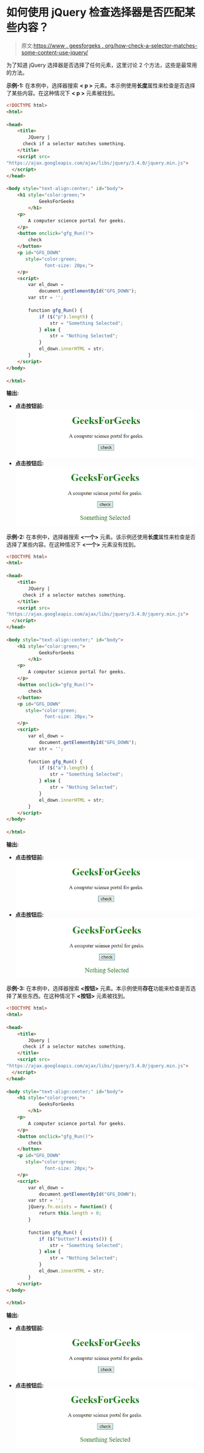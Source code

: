 # 如何使用 jQuery 检查选择器是否匹配某些内容？

> 原文:[https://www . geesforgeks . org/how-check-a-selector-matches-some-content-use-jquery/](https://www.geeksforgeeks.org/how-to-check-a-selector-matches-some-content-using-jquery/)

为了知道 jQuery 选择器是否选择了任何元素，这里讨论 2 个方法，这些是最常用的方法。

**示例-1:** 在本例中，选择器搜索 **< p >** 元素。本示例使用**长度**属性来检查是否选择了某些内容。在这种情况下 **< p >** 元素被找到。

```html
<!DOCTYPE html>
<html>

<head>
    <title>
        JQuery | 
      check if a selector matches something.
    </title>
    <script src=
"https://ajax.googleapis.com/ajax/libs/jquery/3.4.0/jquery.min.js">
  </script>
</head>

<body style="text-align:center;" id="body">
    <h1 style="color:green;">  
            GeeksForGeeks  
        </h1>
    <p>
        A computer science portal for geeks.
    </p>
    <button onclick="gfg_Run()">
        check
    </button>
    <p id="GFG_DOWN" 
       style="color:green; 
              font-size: 20px;">
    </p>
    <script>
        var el_down = 
            document.getElementById("GFG_DOWN");
        var str = '';

        function gfg_Run() {
            if ($("p").length) {
                str = "Something Selected";
            } else {
                str = "Nothing Selected";
            }
            el_down.innerHTML = str;
        }
    </script>
</body>

</html>
```

**输出:**

*   **点击按钮前:**
    ![](img/3432f7d2ed5d7e62a8da6a41a8593741.png)
*   **点击按钮后:**
    ![](img/c93d8b1e8e3333c92419fdcc3b1cae7f.png)

**示例-2:** 在本例中，选择器搜索 **<一个>** 元素。该示例还使用**长度**属性来检查是否选择了某些内容。在这种情况下 **<一个>** 元素没有找到。

```html
<!DOCTYPE html>
<html>

<head>
    <title>
        JQuery | 
      check if a selector matches something.
    </title>
    <script src=
"https://ajax.googleapis.com/ajax/libs/jquery/3.4.0/jquery.min.js">
  </script>
</head>

<body style="text-align:center;" id="body">
    <h1 style="color:green;">  
            GeeksForGeeks  
        </h1>
    <p>
        A computer science portal for geeks.
    </p>
    <button onclick="gfg_Run()">
        check
    </button>
    <p id="GFG_DOWN" 
       style="color:green;
              font-size: 20px;">
    </p>
    <script>
        var el_down = 
            document.getElementById("GFG_DOWN");
        var str = '';

        function gfg_Run() {
            if ($("a").length) {
                str = "Something Selected";
            } else {
                str = "Nothing Selected";
            }
            el_down.innerHTML = str;
        }
    </script>
</body>

</html>
```

**输出:**

*   **点击按钮前:**
    ![](img/3432f7d2ed5d7e62a8da6a41a8593741.png)
*   **点击按钮后:**
    ![](img/99cd1ad548103138e5c8471f5a729f85.png)

**示例-3:** 在本例中，选择器搜索 **<按钮>** 元素。本示例使用**存在**功能来检查是否选择了某些东西。在这种情况下 **<按钮>** 元素被找到。

```html
<!DOCTYPE html>
<html>

<head>
    <title>
        JQuery | 
      check if a selector matches something.
    </title>
    <script src=
"https://ajax.googleapis.com/ajax/libs/jquery/3.4.0/jquery.min.js">
  </script>
</head>

<body style="text-align:center;" id="body">
    <h1 style="color:green;">  
            GeeksForGeeks  
        </h1>
    <p>
        A computer science portal for geeks.
    </p>
    <button onclick="gfg_Run()">
        check
    </button>
    <p id="GFG_DOWN" 
       style="color:green; 
              font-size: 20px;">
    </p>
    <script>
        var el_down = 
            document.getElementById("GFG_DOWN");
        var str = '';
        jQuery.fn.exists = function() {
            return this.length > 0;
        }

        function gfg_Run() {
            if ($("button").exists()) {
                str = "Something Selected";
            } else {
                str = "Nothing Selected";
            }
            el_down.innerHTML = str;
        }
    </script>
</body>

</html>
```

**输出:**

*   **点击按钮前:**
    ![](img/3432f7d2ed5d7e62a8da6a41a8593741.png)
*   **点击按钮后:**
    ![](img/c93d8b1e8e3333c92419fdcc3b1cae7f.png)